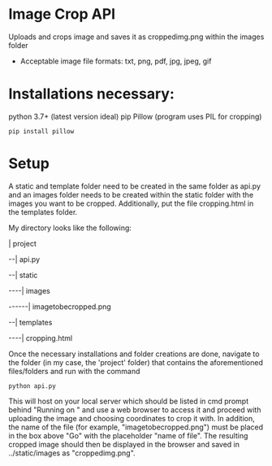 # Image Crop API
Uploads and crops image and saves it as croppedimg.png within the images folder
- Acceptable image file formats: txt, png, pdf, jpg, jpeg, gif

# Installations necessary:
python 3.7+ (latest version ideal)
pip
Pillow (program uses PIL for cropping)

`pip install pillow`

# Setup
A static and template folder need to be created in the same folder as api.py and an images folder needs to be created within the static folder with the images you want to be cropped. Additionally, put the file cropping.html in the templates folder.

My directory looks like the following:

| project

--| api.py

--| static

----| images

------| imagetobecropped.png

--| templates

----| cropping.html


Once the necessary installations and folder creations are done, navigate to the folder (in my case, the 'project' folder) that contains the aforementioned files/folders and run with the command

`python api.py`

This will host on your local server which should be listed in cmd prompt behind "Running on " and use a web browser to access it and proceed with uploading the image and choosing coordinates to crop it with. In addition, the name of the file (for example, "imagetobecropped.png") must be placed in the box above "Go" with the placeholder "name of file". The resulting cropped image should then be displayed in the browser and saved in ../static/images as "croppedimg.png".
